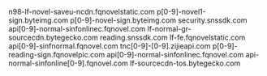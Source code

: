 n98-lf-novel-saveu-ncdn.fqnovelstatic.com
p[0-9]-novel1-sign.byteimg.com
p[0-9]-novel-sign.byteimg.com
security.snssdk.com
api[0-9]-normal-sinfonlinec.fqnovel.com
lf-normal-gr-sourcecdn.bytegecko.com
reading.snssdk.com
lf-fe.fqnovelstatic.com
api[0-9]-sinfnormal.fqnovel.com
tnc[0-9]-[0-9].zijieapi.com
p[0-9]-reading-sign.fqnovelpic.com
api[0-9]-normal-sinfonlinec.fqnovel.com
api-normal-sinfonline[0-9].fqnovel.com
lf-sourcecdn-tos.bytegecko.com
